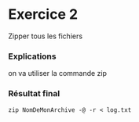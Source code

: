 # Exercice 2
Zipper tous les fichiers


### Explications
on va utiliser la commande zip





### Résultat final
```shell
zip NomDeMonArchive -@ -r < log.txt
```
